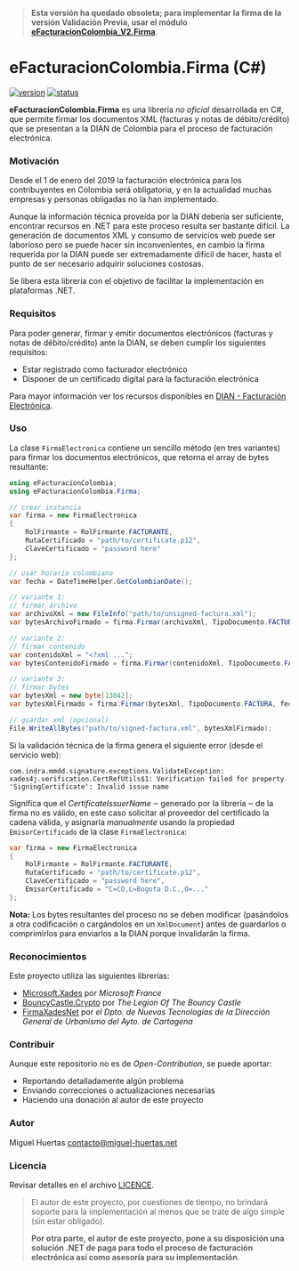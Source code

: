 > **Esta versión ha quedado obsoleta; para implementar la firma de la versión Validación Previa, usar el módulo [eFacturacionColombia_V2.Firma](https://github.com/miguelhuertas/eFacturacionColombia_V2.Firma)**.

# eFacturacionColombia.Firma (C#)

[![version](https://img.shields.io/badge/version-0.9.1-blue.svg)](#) [![status](https://img.shields.io/badge/status-working-brightgreen.svg)](#)

**eFacturacionColombia.Firma** es una librería *no oficial* desarrollada en C#, que permite firmar los documentos XML (facturas y notas de débito/crédito) que se presentan a la DIAN de Colombia para el proceso de facturación electrónica.



### Motivación

Desde el 1 de enero del 2019 la facturación electrónica para los contribuyentes en Colombia será obligatoria, y en la actualidad muchas empresas y personas obligadas no la han implementado. 

Aunque la información técnica proveída por la DIAN debería ser suficiente, encontrar recursos en .NET para este proceso resulta ser bastante difícil. La generación de documentos XML y consumo de servicios web puede ser laborioso pero se puede hacer sin inconvenientes, en cambio la firma requerida por la DIAN puede ser extremadamente difícil de hacer, hasta el punto de ser necesario adquirir soluciones costosas.

Se libera esta librería con el objetivo de facilitar la implementación en plataformas .NET.



### Requisitos

Para poder generar, firmar y emitir documentos electrónicos (facturas y notas de débito/crédito) ante la DIAN, se deben cumplir los siguientes requisitos:

* Estar registrado como facturador electrónico
* Disponer de un certificado digital para la facturación electrónica

Para mayor información ver los recursos disponibles en [DIAN - Facturación Electrónica](https://www.dian.gov.co/fizcalizacioncontrol/herramienconsulta/FacturaElectronica/).



### Uso

La clase `FirmaElectronica` contiene un sencillo método (en tres variantes) para firmar los documentos electrónicos, que retorna el array de bytes resultante:

```csharp
using eFacturacionColombia;
using eFacturacionColombia.Firma;

// crear instancia
var firma = new FirmaElectronica
{
	RolFirmante = RolFirmante.FACTURANTE,
	RutaCertificado = "path/to/certificate.p12",
	ClaveCertificado = "password here"
};

// usar horario colombiano
var fecha = DateTimeHelper.GetColombianDate();

// variante 1:
// firmar archivo
var archivoXml = new FileInfo("path/to/unsigned-factura.xml");
var bytesArchivoFirmado = firma.Firmar(archivoXml, TipoDocumento.FACTURA, fecha);

// variante 2:
// firmar contenido
var contenidoXml = "<?xml ...";
var bytesContenidoFirmado = firma.Firmar(contenidoXml, TipoDocumento.FACTURA, fecha);

// variante 3:
// firmar bytes
var bytesXml = new byte[13042];
var bytesXmlFirmado = firma.Firmar(bytesXml, TipoDocumento.FACTURA, fecha);

// guardar xml (opcional)
File.WriteAllBytes("path/to/signed-factura.xml", bytesXmlFirmado);
```

Si la validación técnica de la firma genera el siguiente error (desde el servicio web):

```
com.indra.mmdd.signature.exceptions.ValidateException: xades4j.verification.CertRefUtils$1: Verification failed for property 'SigningCertificate': Invalid issue name
```

Significa que el *CertificateIssuerName* ‒ generado por la librería ‒ de la firma no es válido, en este caso solicitar al proveedor del certificado la cadena válida, y asignarla *manualmente* usando la propiedad `EmisorCertificado` de la clase `FirmaElectronica`:

```csharp
var firma = new FirmaElectronica
{
	RolFirmante = RolFirmante.FACTURANTE,
	RutaCertificado = "path/to/certificate.p12",
	ClaveCertificado = "password here",
	EmisorCertificado = "C=CO,L=Bogota D.C.,O=..."
};
```



**Nota:** Los bytes resultantes del proceso no se deben modificar (pasándolos a otra codificación o cargándolos en un `XmlDocument`) antes de guardarlos o comprimirlos para enviarlos a la DIAN porque invalidarán la firma.



### Reconocimientos

Este proyecto utiliza las siguientes librerías:

- [Microsoft.Xades](#reconocimientos) por *Microsoft France*
- [BouncyCastle.Crypto](https://www.bouncycastle.org/csharp/) por *The Legion Of The Bouncy Castle*
- [FirmaXadesNet](https://github.com/ctt-gob-es/FirmaXadesNet) por *el Dpto. de Nuevas Tecnologías de la Dirección General de Urbanismo del Ayto. de Cartagena*



### Contribuir

Aunque este repositorio no es de *Open-Contribution*, se puede aportar:

- Reportando detalladamente algún problema
- Enviando correcciones o actualizaciones necesarias
- Haciendo una donación al autor de este proyecto



### Autor

Miguel Huertas <contacto@miguel-huertas.net>



### Licencia

Revisar detalles en el archivo [LICENCE](LICENCE).





> El autor de este proyecto, por cuestiones de tiempo, no brindará soporte para la implementación al menos que se trate de algo simple (sin estar obligado).
>
> **Por otra parte, el autor de este proyecto, pone a su disposición una solución .NET de paga para todo el proceso de facturación electrónica así como asesoría para su implementación**.
